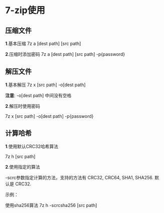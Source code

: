 # 7-zip使用

## 压缩文件

**1**.基本压缩
7z a [dest path] [src path] 

**2**.压缩时添加密码
7z a [dest path] [src path] -p{password}

## 解压文件

**1**.基本解压
7z x [src path] -o[dest path]

**注意**: -o[dest path] 中间没有空格

**2**.解压时使用密码

7z x [src path] -o[dest path] -p{password}

## 计算哈希

**1**.使用默认CRC32哈希算法

7z h [src path]

**2**.使用指定的算法

-scrc参数指定计算的方法，支持的方法有 CRC32, CRC64, SHA1, SHA256. 默认是 CRC32.

示例：

使用sha256算法
7z h -scrcsha256 [src path]